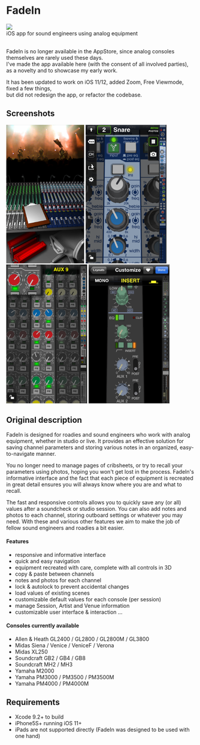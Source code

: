 # FadeIn
<p>
<img align="left" src="about_fadein-logo.png">
<br>iOS app for sound engineers using analog equipment<br><br>
</p>

FadeIn is no longer available in the AppStore, since analog consoles themselves are rarely used these days.<br/>
I've made the app available here (with the consent of all involved parties), as a novelty and to showcase my early work.

It has been updated to work on iOS 11/12, added Zoom, Free Viewmode, fixed a few things,<br/>
but did not redesign the app, or refactor the codebase.


## Screenshots
<img src=".readme_res/4in_01_ms.png" width="208"> <img src=".readme_res/4in_02_scv_venicef.png" width="216"> <img src=".readme_res/4in_03_av&zoom_xl250.png" width="216"> <img src=".readme_res/4in_05_setup-def_pm3k.png" width="216">


## Original description
FadeIn is designed for roadies and sound engineers who work with analog equipment, whether in studio or live.
It provides an effective solution for saving channel parameters and storing various notes in an organized, easy-to-navigate manner.

You no longer need to manage pages of cribsheets, or try to recall your parameters using photos, hoping you won't get lost in the process. FadeIn's informative interface and the fact that each piece of equipment is recreated in great detail ensures you will always know where you are and what to recall.

The fast and responsive controls allows you to quickly save any (or all) values after a soundcheck or studio session. You can also add notes and photos to each channel, storing outboard settings or whatever you may need. With these and various other features we aim to make the job of fellow sound engineers and roadies a bit easier.


#### Features
- responsive and informative interface
- quick and easy navigation
- equipment recreated with care, complete with all controls in 3D
- copy & paste between channels
- notes and photos for each channel
- lock & autolock to prevent accidental changes
- load values of existing scenes
- customizable default values for each console (per session)
- manage Session, Artist and Venue information
- customizable user interface & interaction
...


#### Consoles currently available
- Allen & Heath GL2400 / GL2800 / GL2800M / GL3800
- Midas Siena / Venice / VeniceF / Verona
- Midas XL250
- Soundcraft GB2 / GB4 / GB8
- Soundcraft MH2 / MH3
- Yamaha M2000
- Yamaha PM3000 / PM3500 / PM3500M
- Yamaha PM4000 / PM4000M


## Requirements
- Xcode 9.2+ to build
- iPhone5S+ running iOS 11+
- iPads are not supported directly (FadeIn was designed to be used with one hand)

